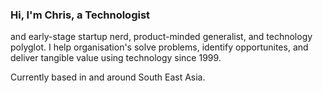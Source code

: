 ### Hi, I'm Chris, a Technologist
and early-stage startup nerd, product-minded generalist, and technology polyglot. I help organisation's solve problems, identify opportunites, and deliver tangible value using technology since 1999.

Currently based in and around South East Asia.
